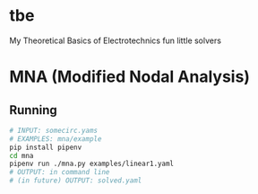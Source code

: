 # tbe
My Theoretical Basics of Electrotechnics fun little solvers

# MNA (Modified Nodal Analysis)
## Running
```bash
# INPUT: somecirc.yams
# EXAMPLES: mna/example
pip install pipenv
cd mna
pipenv run ./mna.py examples/linear1.yaml
# OUTPUT: in command line
# (in future) OUTPUT: solved.yaml
```
